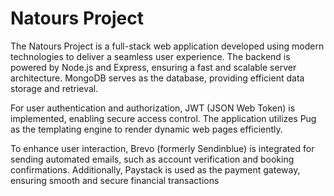 # Natours Project

The Natours Project is a full-stack web application developed using modern technologies to deliver a seamless user experience. The backend is powered by Node.js and Express, ensuring a fast and scalable server architecture. MongoDB serves as the database, providing efficient data storage and retrieval.

For user authentication and authorization, JWT (JSON Web Token) is implemented, enabling secure access control. The application utilizes Pug as the templating engine to render dynamic web pages efficiently.

To enhance user interaction, Brevo (formerly Sendinblue) is integrated for sending automated emails, such as account verification and booking confirmations. Additionally, Paystack is used as the payment gateway, ensuring smooth and secure financial transactions
